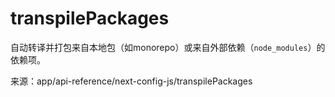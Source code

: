 # transpilePackages

自动转译并打包来自本地包（如monorepo）或来自外部依赖（`node_modules`）的依赖项。

来源：app/api-reference/next-config-js/transpilePackages
